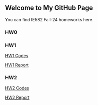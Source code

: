 ## Welcome to My GitHub Page

You can find  IE582 Fall-24 homeworks here.


### HW0


### HW1
[HW1 Codes](https://github.com/BU-IE-582/fall-24-SudeSahinnn/blob/main/IE582.HW1.Sude%C5%9Eahin_Codes.html)

[HW1 Report](https://github.com/BU-IE-582/fall-24-SudeSahinnn/blob/main/IE582.HW1.Sude%C5%9Eahin_Report.pdf)

### HW2
[HW2 Codes](https://github.com/BU-IE-582/fall-24-SudeSahinnn/blob/main/IE.582_HW2_Codes_Sude%C5%9Eahin.py)

[HW2 Report](https://bu-ie-582.github.io/fall-24-SudeSahinnn/IE.582_HW2_Report_Sude%C5%9Eahin.html)
